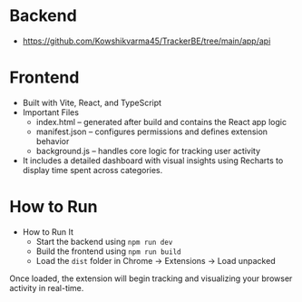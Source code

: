 # Backend
  - https://github.com/Kowshikvarma45/TrackerBE/tree/main/app/api

# Frontend
  - Built with Vite, React, and TypeScript
  - Important Files
    - index.html – generated after build and contains the React app logic 
    - manifest.json – configures permissions and defines extension behavior 
    - background.js – handles core logic for tracking user activity 
  - It includes a detailed dashboard with visual insights using Recharts to display time spent across categories. 

# How to Run
  - How to Run It 
    - Start the backend using `npm run dev` 
    - Build the frontend using `npm run build` 
    - Load the `dist` folder in Chrome → Extensions → Load unpacked 
    
Once loaded, the extension will begin tracking and visualizing your browser activity in real-time. 
